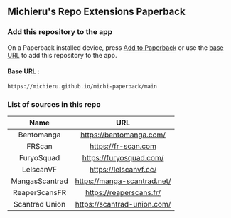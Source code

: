 ## Michieru's Repo Extensions Paperback

### Add this repository to the app

On a Paperback installed device, press [Add to Paperback](paperback://addRepo?displayName=Michieru%27s%20Extensions&url=https%3A%2F%2Fmichieru.github.io%2Fmichi-paperback%2Fmain) or use the [base URL](https://michieru.github.io/michi-paperback/main) to add this repository to the app.

#### Base URL :
```
https://michieru.github.io/michi-paperback/main
```

### List of sources in this repo

|       Name        |               URL               |
| :---------------: | :-----------------------------: |
| Bentomanga        | https://bentomanga.com/         |
| FRScan            | https://fr-scan.com             |
| FuryoSquad        | https://furyosquad.com/         |
| LelscanVF         | https://lelscanvf.cc/           |
| MangasScantrad    | https://manga-scantrad.net/     |
| ReaperScansFR     | https://reaperscans.fr/         |
| Scantrad Union    | https://scantrad-union.com/     |